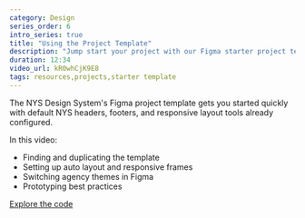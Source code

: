 ```yaml
---
category: Design
series_order: 6
intro_series: true
title: "Using the Project Template"
description: "Jump start your project with our Figma starter project template, a solid foundation with standard headers, footers, layout, theming, and mobile-responsiveness."
duration: 12:34
video_url: kR0whCjK9E8
tags: resources,projects,starter template
---
```

The NYS Design System's Figma project template gets you started quickly with default NYS headers, footers, and responsive layout tools already configured.

In this video:
- Finding and duplicating the template
- Setting up auto layout and responsive frames
- Switching agency themes in Figma
- Prototyping best practices

[Explore the code](https://github.com/its-hcd/nysds)
